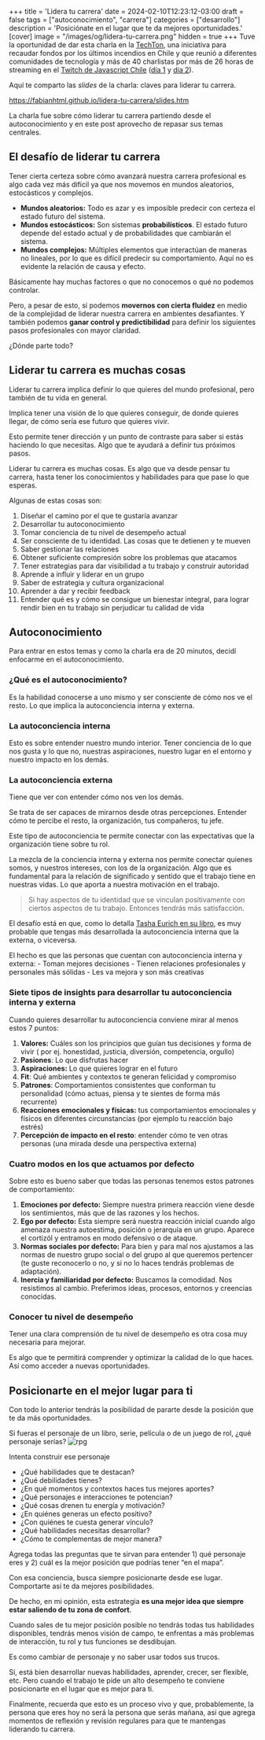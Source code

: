 +++
title = 'Lidera tu carrera'
date = 2024-02-10T12:23:12-03:00
draft = false
tags = ["autoconocimiento", "carrera"]
categories = ["desarrollo"]
description = 'Posiciónate en el lugar que te da mejores oportunidades.'
[cover]
image = "/images/og/lidera-tu-carrera.png"
hidden = true
+++
Tuve la oportunidad de dar esta charla en la [TechTon](https://techton.jschile.org/), una iniciativa para recaudar fondos por los últimos incendios en Chile y que reunió a diferentes comunidades de tecnología y más de 40 charlistas por más de 26 horas de streaming en el [Twitch de Javascript Chile](https://www.twitch.tv/javascriptchile) ([día 1](https://www.twitch.tv/videos/2057806063) y [día 2](https://www.twitch.tv/videos/2058631454)).

Aquí te comparto las *slides* de la charla: claves para liderar tu carrera.

https://fabianhtml.github.io/lidera-tu-carrera/slides.htm

La charla fue sobre cómo liderar tu carrera partiendo desde el autoconocimiento y en este post aprovecho de repasar sus temas centrales.

## El desafío de liderar tu carrera
Tener cierta certeza sobre cómo avanzará nuestra carrera profesional es algo cada vez más difícil ya que nos movemos en mundos aleatorios, estocásticos y complejos.

- **Mundos aleatorios:** Todo es azar y es imposible predecir con certeza el estado futuro del sistema.
- **Mundos estocásticos:** Son sistemas **probabilísticos**. El estado futuro depende del estado actual y de probabilidades que cambiarán el sistema.
- **Mundos complejos:** Múltiples elementos que interactúan de maneras no lineales, por lo que es difícil predecir su comportamiento. Aquí no es evidente la relación de causa y efecto.

Básicamente hay muchas factores o que no conocemos o qué no podemos controlar. 

Pero, a pesar de esto, sí podemos **movernos con cierta fluidez** en medio de la complejidad de liderar nuestra carrera en ambientes desafiantes. Y también podemos **ganar control y predictibilidad** para definir los siguientes pasos profesionales con mayor claridad.

¿Dónde parte todo?

## Liderar tu carrera es muchas cosas
Liderar tu carrera implica definir lo que quieres del mundo profesional, pero también de tu vida en general.

Implica tener una visión de lo que quieres conseguir, de donde quieres llegar, de cómo sería ese futuro que quieres vivir.

Esto permite tener dirección y un punto de contraste para saber si estás haciendo lo que necesitas. Algo que te ayudará a definir tus próximos pasos.

Liderar tu carrera es muchas cosas. Es algo que va desde pensar tu carrera, hasta tener los conocimientos y habilidades para que pase lo que esperas.

Algunas de estas cosas son:

1. Diseñar el camino por el que te gustaría avanzar
2. Desarrollar tu autoconocimiento
3. Tomar conciencia de tu nivel de desempeño actual
4. Ser consciente de tu identidad. Las cosas que te detienen y te mueven
5. Saber gestionar las relaciones
6. Obtener suficiente compresión sobre los problemas que atacamos
7. Tener estrategias para dar visibilidad a tu trabajo y construir autoridad
8. Aprende a influir y liderar en un grupo
9. Saber de estrategia y cultura organizacional
10. Aprender a dar y recibir feedback
11. Entender qué es y cómo se consigue un bienestar integral, para lograr rendir bien en tu trabajo sin perjudicar tu calidad de vida

## Autoconocimiento
Para entrar en estos temas y como la charla era de 20 minutos, decidí enfocarme en el autoconocimiento.

### ¿Qué es el autoconocimiento?
Es la habilidad conocerse a uno mismo y ser consciente de cómo nos ve el resto. Lo que implica la autoconciencia interna y externa.

### La autoconciencia interna
Esto es sobre entender nuestro mundo interior. Tener conciencia de lo que nos gusta y lo que no, nuestras aspiraciones, nuestro lugar en el entorno y nuestro impacto en los demás.

### La autoconciencia externa
Tiene que ver con entender cómo nos ven los demás. 

Se trata de ser capaces de mirarnos desde otras percepciones. Entender cómo te percibe el resto, la organización, tus compañeros, tu jefe.

Este tipo de autoconciencia te permite conectar con las expectativas que la organización tiene sobre tu rol.

La mezcla de la conciencia interna y externa nos permite conectar quienes somos, y nuestros intereses, con los de la organización. Algo que es fundamental para la relación de significado y sentido que el trabajo tiene en nuestras vidas. Lo que aporta a nuestra motivación en el trabajo.

> Si hay aspectos de tu identidad que se vinculan positivamente con ciertos aspectos de tu trabajo. Entonces tendrás más satisfacción.

El desafío está en que, como lo detalla [Tasha Eurich en su libro](https://www.insight-book.com/), es muy probable que tengas más desarrollada la autoconciencia interna que la externa, o viceversa.

El hecho es que las personas que cuentan con autoconciencia interna y externa:
	- Toman mejores decisiones
	- Tienen relaciones profesionales y personales más sólidas
	- Les va mejora y son más creativas

### Siete tipos de insights para desarrollar tu autoconciencia interna y externa
Cuando quieres desarrollar tu autoconciencia conviene mirar al menos estos 7 puntos:

1. **Valores:** Cuáles son los principios que guían tus decisiones y forma de vivir ( por ej. honestidad, justicia, diversión, competencia, orgullo)
2. **Pasiones**: Lo que disfrutas hacer
3. **Aspiraciones:** Lo que quieres lograr en el futuro
4. **Fit**: Qué ambientes y contextos te generan felicidad y compromiso
5. **Patrones**: Comportamientos consistentes que conforman tu personalidad (cómo actuas, piensa y te sientes de forma más recurrente)
6. **Reacciones emocionales y físicas:** tus comportamientos emocionales y físicos en diferentes circunstancias (por ejemplo tu reacción bajo estrés)
7. **Percepción de impacto en el resto**: entender cómo te ven otras personas (una mirada desde una perspectiva externa)

### Cuatro modos en los que actuamos por defecto
Sobre esto es bueno saber que todas las personas tenemos estos patrones de comportamiento:

1. **Emociones por defecto:** Siempre nuestra primera reacción viene desde los sentimientos, más que de las razones y los hechos.
2. **Ego por defecto:** Esta siempre será nuestra reacción inicial cuando algo amenaza nuestra autoestima, posición o jerarquía en un grupo. Aparece el cortizól y entramos en modo defensivo o de ataque.
3. **Normas sociales por defecto:** Para bien y para mal nos ajustamos a las normas de nuestro grupo social o del grupo al que queremos pertencer (te guste reconocerlo o no, y si no lo haces tendrás problemas de adaptación).
4. **Inercia y familiaridad por defecto:** Buscamos la comodidad. Nos resistimos al cambio. Preferimos ideas, procesos, entornos y creencias conocidas.

### Conocer tu nivel de desempeño
Tener una clara comprensión de tu nivel de desempeño es otra cosa muy necesaria para mejorar.

Es algo que te permitirá comprender y optimizar la calidad de lo que haces. Así como acceder a nuevas oportunidades.

## Posicionarte en el mejor lugar para ti
Con todo lo anterior tendrás la posibilidad de pararte desde la posición que te da más oportunidades.

Si fueras el personaje de un libro, serie, película o de un juego de rol, ¿qué personaje serías?
![rpg](/img/rpg.png)

Intenta construir ese personaje
- ¿Qué habilidades que te destacan?
- ¿Qué debilidades tienes?
- ¿En qué momentos y contextos haces tus mejores aportes?
- ¿Qué personajes e interacciones te potencian?
- ¿Qué cosas drenen tu energía y motivación?
- ¿En quiénes generas un efecto positivo?
- ¿Con quiénes te cuesta generar vínculo?
- ¿Qué habilidades necesitas desarrollar?
- ¿Cómo te complementas de mejor manera?

Agrega todas las preguntas que te sirvan para entender 1) qué personaje eres y 2) cuál es la mejor posición que podrías tener “en el mapa”.

Con esa conciencia, busca siempre posicionarte desde ese lugar. Comportarte así te da mejores posibilidades. 

De hecho, en mi opinión, esta estrategia **es una mejor idea que siempre estar saliendo de tu zona de confort**. 

Cuando sales de tu mejor posición posible no tendrás todas tus habilidades disponibles, tendrás menos visión de campo, te enfrentas a más problemas de interacción, tu rol y tus funciones se desdibujan.

Es como cambiar de personaje y no saber usar todos sus trucos.

Sí, está bien desarrollar nuevas habilidades, aprender, crecer, ser flexible, etc. Pero cuando el trabajo te pide un alto desempeño te conviene posicionarte en el lugar que es mejor para ti.

Finalmente, recuerda que esto es un proceso vivo y que, probablemente, la persona que eres hoy no será la persona que serás mañana, así que agrega momentos de reflexión y revisión regulares para que te mantengas liderando tu carrera.
